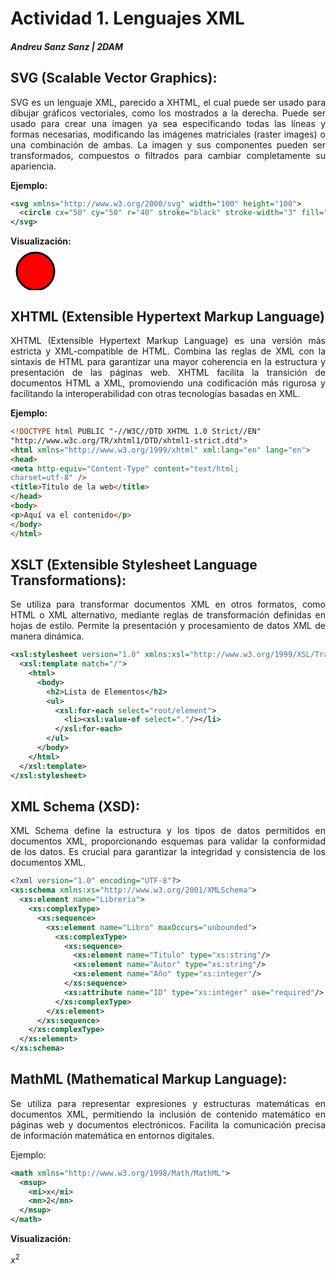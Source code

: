 # Actividad 1. Lenguajes XML
##### Andreu Sanz Sanz | 2DAM
## SVG (Scalable Vector Graphics):
<div style="text-align: justify;">
SVG es un lenguaje XML, parecido a XHTML, el cual puede ser usado para dibujar gráficos vectoriales, como los mostrados a la derecha. Puede ser usado para crear una imagen ya sea especificando todas las líneas y formas necesarias, modificando las imágenes matriciales (raster images) o una combinación de ambas. La imagen y sus componentes pueden ser transformados, compuestos o filtrados para cambiar completamente su apariencia.
</div>


**Ejemplo:**
```svg
<svg xmlns="http://www.w3.org/2000/svg" width="100" height="100">
  <circle cx="50" cy="50" r="40" stroke="black" stroke-width="3" fill="red" />
</svg>
```
**Visualización:**  
<svg xmlns="http://www.w3.org/2000/svg" width="100" height="70">
  <circle cx="40" cy="40" r="30" stroke="black" stroke-width="3" fill="red" />
</svg>

## XHTML (Extensible Hypertext Markup Language)
<div style="text-align: justify;">
XHTML (Extensible Hypertext Markup Language) es una versión más estricta y XML-compatible de HTML. Combina las reglas de XML con la sintaxis de HTML para garantizar una mayor coherencia en la estructura y presentación de las páginas web. XHTML facilita la transición de documentos HTML a XML, promoviendo una codificación más rigurosa y facilitando la interoperabilidad con otras tecnologías basadas en XML.
</div>

**Ejemplo:**

```html
<!DOCTYPE html PUBLIC "-//W3C//DTD XHTML 1.0 Strict//EN"
"http://www.w3c.org/TR/xhtml1/DTD/xhtml1-strict.dtd">
<html xmlns="http://www.w3.org/1999/xhtml" xml:lang="en" lang="en">
<head>
<meta http-equiv="Content-Type" content="text/html;
charset=utf-8" />
<title>Título de la web</title>
</head>
<body>
<p>Aquí va el contenido</p>
</body>
</html>

```

## XSLT (Extensible Stylesheet Language Transformations):
<div style="text-align: justify;">
Se utiliza para transformar documentos XML en otros formatos, como HTML o XML alternativo, mediante reglas de transformación definidas en hojas de estilo. Permite la presentación y procesamiento de datos XML de manera dinámica.  
</div>  

``` xsd
<xsl:stylesheet version="1.0" xmlns:xsl="http://www.w3.org/1999/XSL/Transform">
  <xsl:template match="/">
    <html>
      <body>
        <h2>Lista de Elementos</h2>
        <ul>
          <xsl:for-each select="root/element">
            <li><xsl:value-of select="."/></li>
          </xsl:for-each>
        </ul>
      </body>
    </html>
  </xsl:template>
</xsl:stylesheet>

```

## XML Schema (XSD):
<div style="text-align: justify;">
XML Schema define la estructura y los tipos de datos permitidos en documentos XML, proporcionando esquemas para validar la conformidad de los datos. Es crucial para garantizar la integridad y consistencia de los documentos XML.
</div>

``` xsd
<?xml version="1.0" encoding="UTF-8"?>
<xs:schema xmlns:xs="http://www.w3.org/2001/XMLSchema">
  <xs:element name="Libreria">
    <xs:complexType>
      <xs:sequence>
        <xs:element name="Libro" maxOccurs="unbounded">
          <xs:complexType>
            <xs:sequence>
              <xs:element name="Titulo" type="xs:string"/>
              <xs:element name="Autor" type="xs:string"/>
              <xs:element name="Año" type="xs:integer"/>
            </xs:sequence>
            <xs:attribute name="ID" type="xs:integer" use="required"/>
          </xs:complexType>
        </xs:element>
      </xs:sequence>
    </xs:complexType>
  </xs:element>
</xs:schema>
```

## MathML (Mathematical Markup Language):
<div style="text-align: justify;">
Se utiliza para representar expresiones y estructuras matemáticas en documentos XML, permitiendo la inclusión de contenido matemático en páginas web y documentos electrónicos. Facilita la comunicación precisa de información matemática en entornos digitales.  
</div>

Ejemplo:
``` xsd
<math xmlns="http://www.w3.org/1998/Math/MathML">
  <msup>
    <mi>x</mi>
    <mn>2</mn>
  </msup>
</math>
```
**Visualización:**  
 
$x^2$